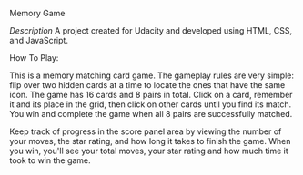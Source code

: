 Memory Game

_Description_
A project created for Udacity and developed using HTML, CSS, and JavaScript.

How To Play:

This is a memory matching card game. The gameplay rules are very simple: flip over two hidden cards at a time to locate the ones that have the same icon.
The game has 16 cards and 8 pairs in total. Click on a card, remember it and its place in the grid, then click on other cards until you find its match. You win and complete the game when all 8 pairs are successfully matched.

Keep track of progress in the score panel area by viewing the number of your moves, the star rating, and how long it takes to finish the game. When you win, you'll see your total moves, your star rating and how much time it took to win the game.



